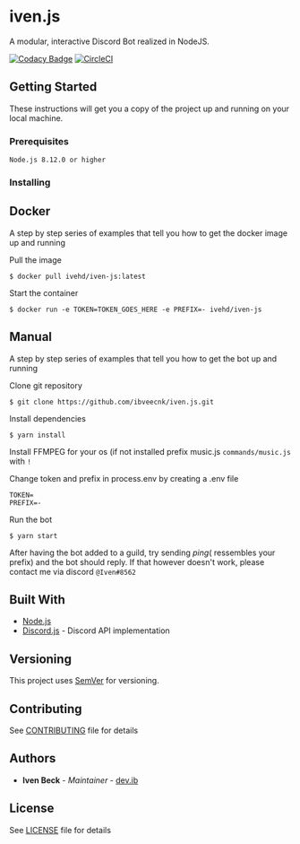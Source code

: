 # iven.js

A modular, interactive Discord Bot realized in NodeJS.

[![Codacy Badge](https://api.codacy.com/project/badge/Grade/8d32be3175624ec5bf1c444644c50d47)](https://app.codacy.com/manual/Dev-IveHD/iven.js?utm_source=github.com&utm_medium=referral&utm_content=ibveecnk/iven.js&utm_campaign=Badge_Grade_Settings)
[![CircleCI](https://circleci.com/gh/ibveecnk/iven.js/tree/master.svg?style=svg)](https://circleci.com/gh/ibveecnk/iven.js/)

## Getting Started

These instructions will get you a copy of the project up and running on your local machine.

### Prerequisites

```
Node.js 8.12.0 or higher
```

### Installing

## Docker

A step by step series of examples that tell you how to get the docker image up and running

Pull the image

```
$ docker pull ivehd/iven-js:latest
```

Start the container

```
$ docker run -e TOKEN=TOKEN_GOES_HERE -e PREFIX=- ivehd/iven-js
```

## Manual

A step by step series of examples that tell you how to get the bot up and running

Clone git repository

```
$ git clone https://github.com/ibveecnk/iven.js.git
```

Install dependencies

```
$ yarn install
```

Install FFMPEG for your os (if not installed prefix music.js `commands/music.js` with `!`

Change token and prefix in process.env by creating a .env file

```
TOKEN=
PREFIX=-
```

Run the bot

```
$ yarn start
```

After having the bot added to a guild, try sending $ping ($ ressembles your prefix) and the bot should reply.
If that however doesn't work, please contact me via discord `@Iven#8562`

## Built With

- [Node.js](https://nodejs.org/)
- [Discord.js](https://discord.js.org/#/) - Discord API implementation

## Versioning

This project uses [SemVer](http://semver.org/) for versioning.

## Contributing

See [CONTRIBUTING](CONTRIBUTING.md) file for details

## Authors

- **Iven Beck** - _Maintainer_ - [dev.ib](https://github.com/ibveecnk)

## License

See [LICENSE](LICENSE.md) file for details
